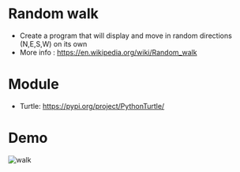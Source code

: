 # Random walk
- Create a program that will display and move in random directions (N,E,S,W) on its own
- More info : https://en.wikipedia.org/wiki/Random_walk
# Module
- Turtle: https://pypi.org/project/PythonTurtle/
# Demo
![walk](https://user-images.githubusercontent.com/50704452/100744332-549cf800-33e6-11eb-9b72-d2e0c88a97c3.gif)
